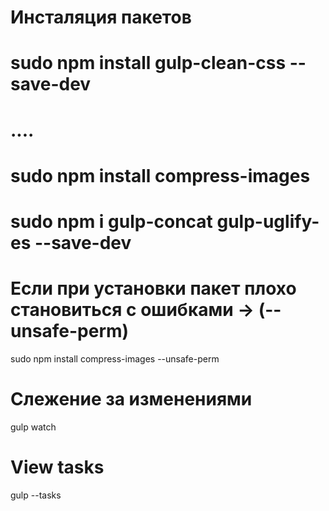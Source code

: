 
# Инсталяция пакетов
# sudo npm install gulp-clean-css --save-dev
# ....
# sudo npm install compress-images
# sudo npm i gulp-concat gulp-uglify-es --save-dev

# Если при установки пакет плохо становиться с ошибками -> (--unsafe-perm)
sudo npm install compress-images --unsafe-perm

# Слежение за изменениями
gulp watch

# View tasks
gulp --tasks              
